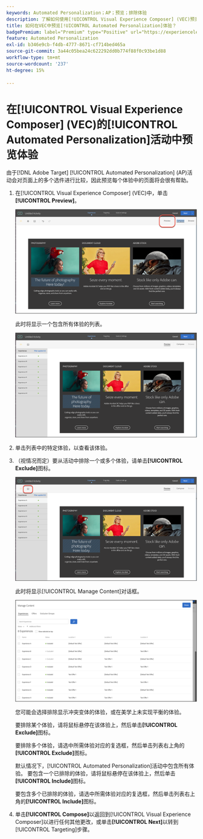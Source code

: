 ```yaml
---
keywords: Automated Personalization；AP；预览；排除体验
description: 了解如何使用[!UICONTROL Visual Experience Composer] (VEC)预览 [!DNL Adobe Target] 中的[!UICONTROL Automated Personalization] (AP)活动中的每个体验。
title: 如何在VEC中预览[!UICONTROL Automated Personalization]体验？
badgePremium: label="Premium" type="Positive" url="https://experienceleague.adobe.com/docs/target/using/introduction/intro.html?lang=en#premium newtab=true" tooltip="查看Target Premium中包含的内容。"
feature: Automated Personalization
exl-id: b346e9cb-f4db-4777-8671-cf714bed465a
source-git-commit: 3a44c05bea24c622292dd0b774f88f0c93be1d88
workflow-type: tm+mt
source-wordcount: '237'
ht-degree: 15%

---
```


# 在[!UICONTROL Visual Experience Composer] (VEC)的[!UICONTROL Automated Personalization]活动中预览体验

由于[!DNL Adobe Target] [!UICONTROL Automated Personalization] (AP)活动会对页面上的多个选件进行比较，因此预览每个体验中的页面将会很有帮助。

1. 在[!UICONTROL Visual Experience Composer] (VEC)中，单击&#x200B;**[!UICONTROL Preview]**。

   ![“预览”图标](/help/main/c-activities/t-automated-personalization/assets/preview.png)

   此时将显示一个包含所有体验的列表。

   ![预览体验](/help/main/c-activities/t-automated-personalization/assets/ap_preview-new.png)

1. 单击列表中的特定体验，以查看该体验。

1. （视情况而定）要从活动中排除一个或多个体验，请单击&#x200B;**[!UICONTROL Exclude]**&#x200B;图标。

   ![“排除”图标](/help/main/c-activities/t-automated-personalization/assets/ap_exclude-new.png)

   此时将显示[!UICONTROL Manage Content]对话框。

   ![“管理内容”对话框](/help/main/c-activities/t-automated-personalization/assets/preview-exclude.png)

   您可能会选择排除显示冲突变体的体验，或在美学上未实现平衡的体验。

   要排除某个体验，请将鼠标悬停在该体验上，然后单击&#x200B;**[!UICONTROL Exclude]**&#x200B;图标。

   要排除多个体验，请选中所需体验对应的复选框，然后单击列表右上角的&#x200B;**[!UICONTROL Exclude]**&#x200B;图标。

   默认情况下，[!UICONTROL Automated Personalization]活动中包含所有体验。 要包含一个已排除的体验，请将鼠标悬停在该体验上，然后单击&#x200B;**[!UICONTROL Include]**&#x200B;图标。

   要包含多个已排除的体验，请选中所需体验对应的复选框，然后单击列表右上角的&#x200B;**[!UICONTROL Include]**&#x200B;图标。

1. 单击&#x200B;**[!UICONTROL Compose]**&#x200B;以返回到[!UICONTROL Visual Experience Composer]以进行任何其他更改，或单击&#x200B;**[!UICONTROL Next]**&#x200B;以转到[!UICONTROL Targeting]步骤。
